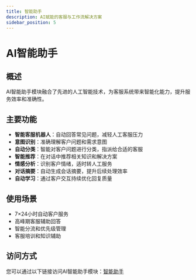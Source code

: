 ```yaml
---
title: 智能助手
description: AI赋能的客服与工作流解决方案
sidebar_position: 5
---
```


# AI智能助手

## 概述

AI智能助手模块融合了先进的人工智能技术，为客服系统带来智能化能力，提升服务效率和准确性。

## 主要功能

- **智能客服机器人**：自动回答常见问题，减轻人工客服压力
- **意图识别**：准确理解客户问题和需求意图
- **自动分类**：智能对客户问题进行分类，指派给合适的客服
- **智能推荐**：在对话中推荐相关知识和解决方案
- **情感分析**：识别客户情绪，适时转人工服务
- **对话摘要**：自动生成会话摘要，提升后续处理效率
- **自动学习**：通过客户交互持续优化回复质量

## 使用场景

- 7×24小时自动客户服务
- 高峰期客服辅助回答
- 智能分流和优先级管理
- 客服培训和知识辅助

## 访问方式

您可以通过以下链接访问AI智能助手模块：[智能助手](/ai/)

